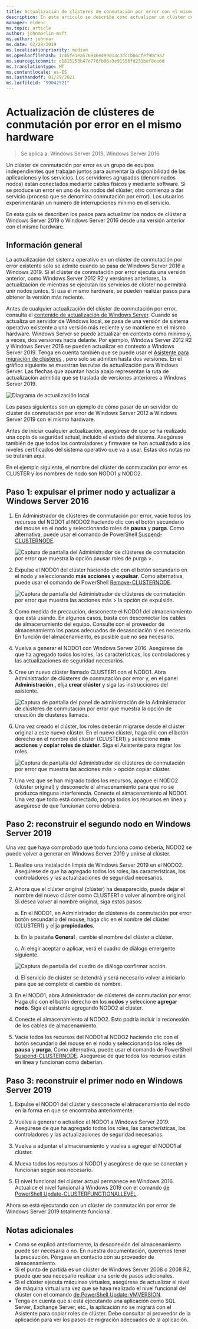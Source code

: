 ```yaml
---
title: Actualización de clústeres de conmutación por error con el mismo hardware
description: En este artículo se describe cómo actualizar un clúster de conmutación por error de 2 nodos con el mismo hardware
manager: eldenc
ms.topic: article
author: johnmarlin-msft
ms.author: johnmar
ms.date: 02/28/2019
ms.localizationpriority: medium
ms.openlocfilehash: 1c45fe1ea576946e499013c3dccb04cfef90c9a2
ms.sourcegitcommit: d1815253b47e776fb96a3e91556fd231bef8ee6d
ms.translationtype: MT
ms.contentlocale: es-ES
ms.lasthandoff: 01/29/2021
ms.locfileid: "99042521"
---
```

# <a name="upgrading-failover-clusters-on-the-same-hardware"></a>Actualización de clústeres de conmutación por error en el mismo hardware

> Se aplica a: Windows Server 2019, Windows Server 2016

Un clúster de conmutación por error es un grupo de equipos independientes que trabajan juntos para aumentar la disponibilidad de las aplicaciones y los servicios. Los servidores agrupados (denominados nodos) están conectados mediante cables físicos y mediante software. Si se produce un error en uno de los nodos del clúster, otro comienza a dar servicio (proceso que se denomina conmutación por error). Los usuarios experimentarán un número de interrupciones mínimo en el servicio.

En esta guía se describen los pasos para actualizar los nodos de clúster a Windows Server 2019 o Windows Server 2016 desde una versión anterior con el mismo hardware.

## <a name="overview"></a>Información general

La actualización del sistema operativo en un clúster de conmutación por error existente solo se admite cuando se pasa de Windows Server 2016 a Windows 2019.  Si el clúster de conmutación por error ejecuta una versión anterior, como Windows Server 2012 R2 y versiones anteriores, la actualización de mientras se ejecutan los servicios de clúster no permitirá unir nodos juntos.  Si usa el mismo hardware, se pueden realizar pasos para obtener la versión más reciente.

Antes de cualquier actualización del clúster de conmutación por error, consulta el [contenido de actualización de Windows Server](../upgrade/upgrade-overview.md).  Cuando se actualiza un servidor de Windows local, se pasa de una versión de sistema operativo existente a una versión más reciente y se mantiene en el mismo hardware. Windows Server se puede actualizar en contexto como mínimo y, a veces, dos versiones hacia delante. Por ejemplo, Windows Server 2012 R2 y Windows Server 2016 se pueden actualizar en contexto a Windows Server 2019.  Tenga en cuenta también que se puede usar el [Asistente para migración de clústeres](https://blogs.msdn.microsoft.com/clustering/2012/06/25/how-to-move-highly-available-clustered-vms-to-windows-server-2012-with-the-cluster-migration-wizard/) , pero solo se admiten hasta dos versiones. En el gráfico siguiente se muestran las rutas de actualización para Windows Server. Las flechas que apuntan hacia abajo representan la ruta de actualización admitida que se traslada de versiones anteriores a Windows Server 2019.

![Diagrama de actualización local](media/In-Place-Upgrade/In-Place-Upgrade-1.png)

Los pasos siguientes son un ejemplo de cómo pasar de un servidor de clúster de conmutación por error de Windows Server 2012 a Windows Server 2019 con el mismo hardware.

Antes de iniciar cualquier actualización, asegúrese de que se ha realizado una copia de seguridad actual, incluido el estado del sistema.  Asegúrese también de que todos los controladores y firmware se han actualizado a los niveles certificados del sistema operativo que va a usar.  Estas dos notas no se tratarán aquí.

En el ejemplo siguiente, el nombre del clúster de conmutación por error es CLUSTER y los nombres de nodo son NODO1 y NODO2.

## <a name="step-1-evict-first-node-and-upgrade-to-windows-server-2016"></a>Paso 1: expulsar el primer nodo y actualizar a Windows Server 2016

1. En Administrador de clústeres de conmutación por error, vacíe todos los recursos del NODO1 al NODO2 haciendo clic con el botón secundario del mouse en el nodo y seleccionando roles de **pausa** y **purga**.  Como alternativa, puede usar el comando de PowerShell [Suspend-CLUSTERNODE](/powershell/module/failoverclusters/suspend-clusternode).

    ![Captura de pantalla del Administrador de clústeres de conmutación por error que muestra la opción pausar roles de purga >.](media/In-Place-Upgrade/In-Place-Upgrade-2.png)

2. Expulse el NODO1 del clúster haciendo clic con el botón secundario en el nodo y seleccionando **más acciones** y **expulsar**.  Como alternativa, puede usar el comando de PowerShell [Remove-CLUSTERNODE](/powershell/module/failoverclusters/remove-clusternode).

    ![Captura de pantalla del Administrador de clústeres de conmutación por error que muestra las acciones más > la opción de expulsión.](media/In-Place-Upgrade/In-Place-Upgrade-3.png)

3. Como medida de precaución, desconecte el NODO1 del almacenamiento que está usando.  En algunos casos, basta con desconectar los cables de almacenamiento del equipo.  Consulte con el proveedor de almacenamiento los pasos adecuados de desasociación si es necesario.  En función del almacenamiento, es posible que no sea necesario.

4. Vuelva a generar el NODO1 con Windows Server 2016.  Asegúrese de que ha agregado todos los roles, las características, los controladores y las actualizaciones de seguridad necesarios.

5. Cree un nuevo clúster llamado CLUSTER1 con el NODO1.  Abra Administrador de clústeres de conmutación por error y, en el panel **Administración** , elija **crear clúster** y siga las instrucciones del asistente.

    ![Captura de pantalla del panel de administración de la Administrador de clústeres de conmutación por error que muestra la opción de creación de clústeres llamada.](media/In-Place-Upgrade/In-Place-Upgrade-4.png)

6. Una vez creado el clúster, los roles deberán migrarse desde el clúster original a este nuevo clúster.  En el nuevo clúster, haga clic con el botón derecho en el nombre del clúster (CLUSTER1) y seleccione **más acciones** y **copiar roles de clúster**.  Siga el Asistente para migrar los roles.

    ![Captura de pantalla del Administrador de clústeres de conmutación por error que muestra las acciones más > opción copiar clúster.](media/In-Place-Upgrade/In-Place-Upgrade-5.png)

7.  Una vez que se han migrado todos los recursos, apague el NODO2 (clúster original) y desconecte el almacenamiento para que no se produzca ninguna interferencia.  Conecte el almacenamiento al NODO1.  Una vez que todo está conectado, ponga todos los recursos en línea y asegúrese de que funcionan como debiera.

## <a name="step-2-rebuild-second-node-to-windows-server-2019"></a>Paso 2: reconstruir el segundo nodo en Windows Server 2019

Una vez que haya comprobado que todo funciona como debería, NODO2 se puede volver a generar en Windows Server 2019 y unirse al clúster.

1. Realice una instalación limpia de Windows Server 2019 en el NODO2. Asegúrese de que ha agregado todos los roles, las características, los controladores y las actualizaciones de seguridad necesarios.

2. Ahora que el clúster original (clúster) ha desaparecido, puede dejar el nombre del nuevo clúster como CLUSTER1 o volver al nombre original.  Si desea volver al nombre original, siga estos pasos:

   a. En el NODO1, en Administrador de clústeres de conmutación por error botón secundario del mouse, haga clic en el nombre del clúster (CLUSTER1) y elija **propiedades**.

   b. En la pestaña **General** , cambie el nombre del clúster a clúster.

   c. Al elegir aceptar o aplicar, verá el cuadro de diálogo emergente siguiente.

    ![Captura de pantalla del cuadro de diálogo confirmar acción.](media/In-Place-Upgrade/In-Place-Upgrade-6.png)

    d. El servicio de clúster se detendrá y será necesario volver a iniciarlo para que se complete el cambio de nombre.

3. En el NODO1, abra Administrador de clústeres de conmutación por error.  Haga clic con el botón derecho en los **nodos** y seleccione **agregar nodo**.  Siga el asistente agregando NODO2 al clúster.

4. Conecte el almacenamiento al NODO2. Esto podría incluir la reconexión de los cables de almacenamiento.

5. Vacíe todos los recursos del NODO1 al NODO2 haciendo clic con el botón secundario del mouse en el nodo y seleccionando los roles de **pausa** y **purga**.  Como alternativa, puede usar el comando de PowerShell [Suspend-CLUSTERNODE](/powershell/module/failoverclusters/suspend-clusternode).  Asegúrese de que todos los recursos están en línea y funcionan como deberían.

## <a name="step-3-rebuild-first-node-to-windows-server-2019"></a>Paso 3: reconstruir el primer nodo en Windows Server 2019

1. Expulse el NODO1 del clúster y desconecte el almacenamiento del nodo en la forma en que se encontraba anteriormente.

2. Vuelva a generar o actualice el NODO1 a Windows Server 2019.  Asegúrese de que ha agregado todos los roles, las características, los controladores y las actualizaciones de seguridad necesarios.

3. Vuelva a adjuntar el almacenamiento y vuelva a agregar el NODO1 al clúster.

4. Mueva todos los recursos al NODO1 y asegúrese de que se conectan y funcionan según sea necesario.

5. El nivel funcional del clúster actual permanece en Windows 2016.  Actualice el nivel funcional a Windows 2019 con el comando [de PowerShell Update-CLUSTERFUNCTIONALLEVEL](/powershell/module/failoverclusters/update-clusterfunctionallevel).

Ahora se está ejecutando con un clúster de conmutación por error de Windows Server 2019 totalmente funcional.

## <a name="additional-notes"></a>Notas adicionales

- Como se explicó anteriormente, la desconexión del almacenamiento puede ser necesaria o no.  En nuestra documentación, queremos tener la precaución.  Póngase en contacto con su proveedor de almacenamiento.
- Si el punto de partida es un clúster de Windows Server 2008 o 2008 R2, puede que sea necesario realizar una serie de pasos adicionales.
- Si el clúster ejecuta máquinas virtuales, asegúrese de actualizar el nivel de máquina virtual una vez que se haya realizado el nivel funcional del clúster con el comando [de PowerShell Update-VMVERSION](/powershell/module/hyper-v/update-vmversion).
- Tenga en cuenta que si está ejecutando una aplicación como SQL Server, Exchange Server, etc., la aplicación no se migrará con el Asistente para copiar roles de clúster.  Debe consultar al proveedor de la aplicación para ver los pasos de migración adecuados de la aplicación.